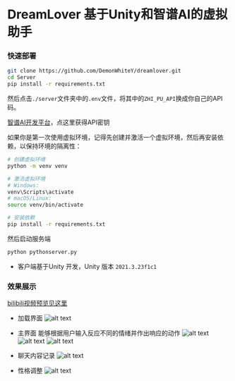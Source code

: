 # DreamLover 基于Unity和智谱AI的虚拟助手

### 快速部署
``` bash
git clone https://github.com/DemonWhiteY/dreamlover.git
cd Server
pip install -r requirements.txt
```

然后点击`./server`文件夹中的`.env`文件，将其中的`ZHI_PU_API`换成你自己的API码。

[智谱AI开发平台](https://bigmodel.cn/)，点这里获得API密钥

如果你是第一次使用虚拟环境，记得先创建并激活一个虚拟环境，然后再安装依赖，以保持环境的隔离性：

```bash
# 创建虚拟环境
python -m venv venv

# 激活虚拟环境
# Windows:
venv\Scripts\activate
# macOS/Linux:
source venv/bin/activate

# 安装依赖
pip install -r requirements.txt

```
然后启动服务端
``` bash
python pythonserver.py
```

- 客户端基于Unity 开发，Unity 版本 `2021.3.23f1c1`

### 效果展示
[bilibili视频预览见这里](https://www.bilibili.com/video/BV13BPFeQE7W?vd_source=71e6fece521a7574ba158bddc55e4492)

- 加载界面
![alt text](dreamlover/7.png)
- 主界面
能够根据用户输入反应不同的情绪并作出响应的动作
![alt text](dreamlover/4.png)
![alt text](dreamlover/2.png)
![alt text](dreamlover/3.png)

- 聊天内容记录
![alt text](dreamlover/5.png)

- 性格调整
![alt text](dreamlover/6.png)
  

